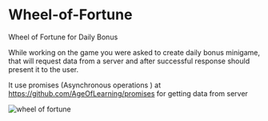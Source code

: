 # Wheel-of-Fortune
Wheel of Fortune for Daily Bonus

While working on the game you were asked to create daily bonus minigame, that will
request data from a server and after successful response should present it to the user.


It use promises (Asynchronous operations ) at https://github.com/AgeOfLearning/promises for getting data from server



![wheel of fortune](https://user-images.githubusercontent.com/7465294/120933181-fe4ca100-c709-11eb-885e-79e5d58e47f5.png)
